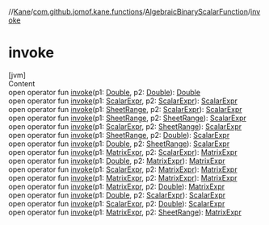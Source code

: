 //[Kane](../../index.md)/[com.github.jomof.kane.functions](../index.md)/[AlgebraicBinaryScalarFunction](index.md)/[invoke](invoke.md)



# invoke  
[jvm]  
Content  
open operator fun [invoke](invoke.md)(p1: [Double](https://kotlinlang.org/api/latest/jvm/stdlib/kotlin/-double/index.html), p2: [Double](https://kotlinlang.org/api/latest/jvm/stdlib/kotlin/-double/index.html)): [Double](https://kotlinlang.org/api/latest/jvm/stdlib/kotlin/-double/index.html)  
open operator fun [invoke](invoke.md)(p1: [ScalarExpr](../../com.github.jomof.kane/-scalar-expr/index.md), p2: [ScalarExpr](../../com.github.jomof.kane/-scalar-expr/index.md)): [ScalarExpr](../../com.github.jomof.kane/-scalar-expr/index.md)  
open operator fun [invoke](invoke.md)(p1: [SheetRange](../../com.github.jomof.kane.sheet/-sheet-range/index.md), p2: [ScalarExpr](../../com.github.jomof.kane/-scalar-expr/index.md)): [ScalarExpr](../../com.github.jomof.kane/-scalar-expr/index.md)  
open operator fun [invoke](invoke.md)(p1: [SheetRange](../../com.github.jomof.kane.sheet/-sheet-range/index.md), p2: [SheetRange](../../com.github.jomof.kane.sheet/-sheet-range/index.md)): [ScalarExpr](../../com.github.jomof.kane/-scalar-expr/index.md)  
open operator fun [invoke](invoke.md)(p1: [ScalarExpr](../../com.github.jomof.kane/-scalar-expr/index.md), p2: [SheetRange](../../com.github.jomof.kane.sheet/-sheet-range/index.md)): [ScalarExpr](../../com.github.jomof.kane/-scalar-expr/index.md)  
open operator fun [invoke](invoke.md)(p1: [SheetRange](../../com.github.jomof.kane.sheet/-sheet-range/index.md), p2: [Double](https://kotlinlang.org/api/latest/jvm/stdlib/kotlin/-double/index.html)): [ScalarExpr](../../com.github.jomof.kane/-scalar-expr/index.md)  
open operator fun [invoke](invoke.md)(p1: [Double](https://kotlinlang.org/api/latest/jvm/stdlib/kotlin/-double/index.html), p2: [SheetRange](../../com.github.jomof.kane.sheet/-sheet-range/index.md)): [ScalarExpr](../../com.github.jomof.kane/-scalar-expr/index.md)  
open operator fun [invoke](invoke.md)(p1: [MatrixExpr](../../com.github.jomof.kane/-matrix-expr/index.md), p2: [ScalarExpr](../../com.github.jomof.kane/-scalar-expr/index.md)): [MatrixExpr](../../com.github.jomof.kane/-matrix-expr/index.md)  
open operator fun [invoke](invoke.md)(p1: [Double](https://kotlinlang.org/api/latest/jvm/stdlib/kotlin/-double/index.html), p2: [MatrixExpr](../../com.github.jomof.kane/-matrix-expr/index.md)): [MatrixExpr](../../com.github.jomof.kane/-matrix-expr/index.md)  
open operator fun [invoke](invoke.md)(p1: [ScalarExpr](../../com.github.jomof.kane/-scalar-expr/index.md), p2: [MatrixExpr](../../com.github.jomof.kane/-matrix-expr/index.md)): [MatrixExpr](../../com.github.jomof.kane/-matrix-expr/index.md)  
open operator fun [invoke](invoke.md)(p1: [MatrixExpr](../../com.github.jomof.kane/-matrix-expr/index.md), p2: [MatrixExpr](../../com.github.jomof.kane/-matrix-expr/index.md)): [MatrixExpr](../../com.github.jomof.kane/-matrix-expr/index.md)  
open operator fun [invoke](invoke.md)(p1: [MatrixExpr](../../com.github.jomof.kane/-matrix-expr/index.md), p2: [Double](https://kotlinlang.org/api/latest/jvm/stdlib/kotlin/-double/index.html)): [MatrixExpr](../../com.github.jomof.kane/-matrix-expr/index.md)  
open operator fun [invoke](invoke.md)(p1: [Double](https://kotlinlang.org/api/latest/jvm/stdlib/kotlin/-double/index.html), p2: [ScalarExpr](../../com.github.jomof.kane/-scalar-expr/index.md)): [ScalarExpr](../../com.github.jomof.kane/-scalar-expr/index.md)  
open operator fun [invoke](invoke.md)(p1: [ScalarExpr](../../com.github.jomof.kane/-scalar-expr/index.md), p2: [Double](https://kotlinlang.org/api/latest/jvm/stdlib/kotlin/-double/index.html)): [ScalarExpr](../../com.github.jomof.kane/-scalar-expr/index.md)  
open operator fun [invoke](invoke.md)(p1: [MatrixExpr](../../com.github.jomof.kane/-matrix-expr/index.md), p2: [SheetRange](../../com.github.jomof.kane.sheet/-sheet-range/index.md)): [MatrixExpr](../../com.github.jomof.kane/-matrix-expr/index.md)  



